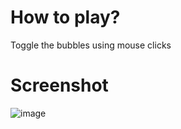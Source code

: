 # How to play?

Toggle the bubbles using mouse clicks

# Screenshot
![image](https://github.com/user-attachments/assets/b32e27a4-0a8e-4c4d-85ea-38ccbf557d9f)
